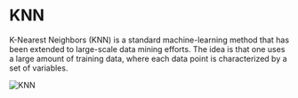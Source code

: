 # KNN
K-Nearest Neighbors (KNN) is a standard machine-learning method that has been extended to large-scale data mining efforts. The idea is that one uses a large amount of training data, where each data point is characterized by a set of variables.

![KNN](https://user-images.githubusercontent.com/105537870/181696999-a41546b7-947d-404d-9145-33855bc18f4d.jpeg)
